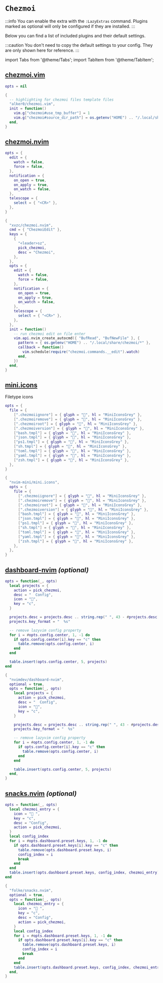 # `Chezmoi`

<!-- plugins:start -->

:::info
You can enable the extra with the `:LazyExtras` command.
Plugins marked as optional will only be configured if they are installed.
:::

Below you can find a list of included plugins and their default settings.

:::caution
You don't need to copy the default settings to your config.
They are only shown here for reference.
:::

import Tabs from '@theme/Tabs';
import TabItem from '@theme/TabItem';

## [chezmoi.vim](https://github.com/alker0/chezmoi.vim)

<Tabs>

<TabItem value="opts" label="Options">

```lua
opts = nil
```

</TabItem>


<TabItem value="code" label="Full Spec">

```lua
{
  -- highlighting for chezmoi files template files
  "alker0/chezmoi.vim",
  init = function()
    vim.g["chezmoi#use_tmp_buffer"] = 1
    vim.g["chezmoi#source_dir_path"] = os.getenv("HOME") .. "/.local/share/chezmoi"
  end,
}
```

</TabItem>

</Tabs>

## [chezmoi.nvim](https://github.com/xvzc/chezmoi.nvim)

<Tabs>

<TabItem value="opts" label="Options">

```lua
opts = {
  edit = {
    watch = false,
    force = false,
  },
  notification = {
    on_open = true,
    on_apply = true,
    on_watch = false,
  },
  telescope = {
    select = { "<CR>" },
  },
}
```

</TabItem>


<TabItem value="code" label="Full Spec">

```lua
{
  "xvzc/chezmoi.nvim",
  cmd = { "ChezmoiEdit" },
  keys = {
    {
      "<leader>sz",
      pick_chezmoi,
      desc = "Chezmoi",
    },
  },
  opts = {
    edit = {
      watch = false,
      force = false,
    },
    notification = {
      on_open = true,
      on_apply = true,
      on_watch = false,
    },
    telescope = {
      select = { "<CR>" },
    },
  },
  init = function()
    -- run chezmoi edit on file enter
    vim.api.nvim_create_autocmd({ "BufRead", "BufNewFile" }, {
      pattern = { os.getenv("HOME") .. "/.local/share/chezmoi/*" },
      callback = function()
        vim.schedule(require("chezmoi.commands.__edit").watch)
      end,
    })
  end,
}
```

</TabItem>

</Tabs>

## [mini.icons](https://github.com/nvim-mini/mini.icons)

 Filetype icons


<Tabs>

<TabItem value="opts" label="Options">

```lua
opts = {
  file = {
    [".chezmoiignore"] = { glyph = "", hl = "MiniIconsGrey" },
    [".chezmoiremove"] = { glyph = "", hl = "MiniIconsGrey" },
    [".chezmoiroot"] = { glyph = "", hl = "MiniIconsGrey" },
    [".chezmoiversion"] = { glyph = "", hl = "MiniIconsGrey" },
    ["bash.tmpl"] = { glyph = "", hl = "MiniIconsGrey" },
    ["json.tmpl"] = { glyph = "", hl = "MiniIconsGrey" },
    ["ps1.tmpl"] = { glyph = "󰨊", hl = "MiniIconsGrey" },
    ["sh.tmpl"] = { glyph = "", hl = "MiniIconsGrey" },
    ["toml.tmpl"] = { glyph = "", hl = "MiniIconsGrey" },
    ["yaml.tmpl"] = { glyph = "", hl = "MiniIconsGrey" },
    ["zsh.tmpl"] = { glyph = "", hl = "MiniIconsGrey" },
  },
}
```

</TabItem>


<TabItem value="code" label="Full Spec">

```lua
{
  "nvim-mini/mini.icons",
  opts = {
    file = {
      [".chezmoiignore"] = { glyph = "", hl = "MiniIconsGrey" },
      [".chezmoiremove"] = { glyph = "", hl = "MiniIconsGrey" },
      [".chezmoiroot"] = { glyph = "", hl = "MiniIconsGrey" },
      [".chezmoiversion"] = { glyph = "", hl = "MiniIconsGrey" },
      ["bash.tmpl"] = { glyph = "", hl = "MiniIconsGrey" },
      ["json.tmpl"] = { glyph = "", hl = "MiniIconsGrey" },
      ["ps1.tmpl"] = { glyph = "󰨊", hl = "MiniIconsGrey" },
      ["sh.tmpl"] = { glyph = "", hl = "MiniIconsGrey" },
      ["toml.tmpl"] = { glyph = "", hl = "MiniIconsGrey" },
      ["yaml.tmpl"] = { glyph = "", hl = "MiniIconsGrey" },
      ["zsh.tmpl"] = { glyph = "", hl = "MiniIconsGrey" },
    },
  },
}
```

</TabItem>

</Tabs>

## [dashboard-nvim](https://github.com/nvimdev/dashboard-nvim) _(optional)_

<Tabs>

<TabItem value="opts" label="Options">

```lua
opts = function(_, opts)
  local projects = {
    action = pick_chezmoi,
    desc = "  Config",
    icon = "",
    key = "c",
  }

  projects.desc = projects.desc .. string.rep(" ", 43 - #projects.desc)
  projects.key_format = "  %s"

  -- remove lazyvim config property
  for i = #opts.config.center, 1, -1 do
    if opts.config.center[i].key == "c" then
      table.remove(opts.config.center, i)
    end
  end

  table.insert(opts.config.center, 5, projects)
end
```

</TabItem>


<TabItem value="code" label="Full Spec">

```lua
{
  "nvimdev/dashboard-nvim",
  optional = true,
  opts = function(_, opts)
    local projects = {
      action = pick_chezmoi,
      desc = "  Config",
      icon = "",
      key = "c",
    }

    projects.desc = projects.desc .. string.rep(" ", 43 - #projects.desc)
    projects.key_format = "  %s"

    -- remove lazyvim config property
    for i = #opts.config.center, 1, -1 do
      if opts.config.center[i].key == "c" then
        table.remove(opts.config.center, i)
      end
    end

    table.insert(opts.config.center, 5, projects)
  end,
}
```

</TabItem>

</Tabs>

## [snacks.nvim](https://github.com/folke/snacks.nvim) _(optional)_

<Tabs>

<TabItem value="opts" label="Options">

```lua
opts = function(_, opts)
  local chezmoi_entry = {
    icon = " ",
    key = "c",
    desc = "Config",
    action = pick_chezmoi,
  }
  local config_index
  for i = #opts.dashboard.preset.keys, 1, -1 do
    if opts.dashboard.preset.keys[i].key == "c" then
      table.remove(opts.dashboard.preset.keys, i)
      config_index = i
      break
    end
  end
  table.insert(opts.dashboard.preset.keys, config_index, chezmoi_entry)
end
```

</TabItem>


<TabItem value="code" label="Full Spec">

```lua
{
  "folke/snacks.nvim",
  optional = true,
  opts = function(_, opts)
    local chezmoi_entry = {
      icon = " ",
      key = "c",
      desc = "Config",
      action = pick_chezmoi,
    }
    local config_index
    for i = #opts.dashboard.preset.keys, 1, -1 do
      if opts.dashboard.preset.keys[i].key == "c" then
        table.remove(opts.dashboard.preset.keys, i)
        config_index = i
        break
      end
    end
    table.insert(opts.dashboard.preset.keys, config_index, chezmoi_entry)
  end,
}
```

</TabItem>

</Tabs>

<!-- plugins:end -->
